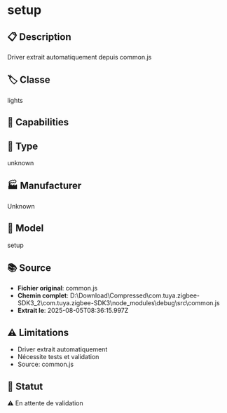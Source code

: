 # setup

## 📋 Description
Driver extrait automatiquement depuis common.js

## 🏷️ Classe
lights

## 🔧 Capabilities


## 📡 Type
unknown

## 🏭 Manufacturer
Unknown

## 📱 Model
setup

## 📚 Source
- **Fichier original**: common.js
- **Chemin complet**: D:\Download\Compressed\com.tuya.zigbee-SDK3_2\com.tuya.zigbee-SDK3\node_modules\debug\src\common.js
- **Extrait le**: 2025-08-05T08:36:15.997Z

## ⚠️ Limitations
- Driver extrait automatiquement
- Nécessite tests et validation
- Source: common.js

## 🚀 Statut
⚠️ En attente de validation
